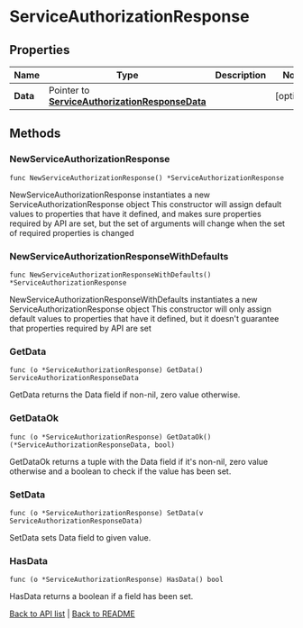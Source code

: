 # ServiceAuthorizationResponse

## Properties

Name | Type | Description | Notes
------------ | ------------- | ------------- | -------------
**Data** | Pointer to [**ServiceAuthorizationResponseData**](ServiceAuthorizationResponseData.md) |  | [optional] 

## Methods

### NewServiceAuthorizationResponse

`func NewServiceAuthorizationResponse() *ServiceAuthorizationResponse`

NewServiceAuthorizationResponse instantiates a new ServiceAuthorizationResponse object
This constructor will assign default values to properties that have it defined,
and makes sure properties required by API are set, but the set of arguments
will change when the set of required properties is changed

### NewServiceAuthorizationResponseWithDefaults

`func NewServiceAuthorizationResponseWithDefaults() *ServiceAuthorizationResponse`

NewServiceAuthorizationResponseWithDefaults instantiates a new ServiceAuthorizationResponse object
This constructor will only assign default values to properties that have it defined,
but it doesn't guarantee that properties required by API are set

### GetData

`func (o *ServiceAuthorizationResponse) GetData() ServiceAuthorizationResponseData`

GetData returns the Data field if non-nil, zero value otherwise.

### GetDataOk

`func (o *ServiceAuthorizationResponse) GetDataOk() (*ServiceAuthorizationResponseData, bool)`

GetDataOk returns a tuple with the Data field if it's non-nil, zero value otherwise
and a boolean to check if the value has been set.

### SetData

`func (o *ServiceAuthorizationResponse) SetData(v ServiceAuthorizationResponseData)`

SetData sets Data field to given value.

### HasData

`func (o *ServiceAuthorizationResponse) HasData() bool`

HasData returns a boolean if a field has been set.


[Back to API list](../README.md#documentation-for-api-endpoints) | [Back to README](../README.md)
